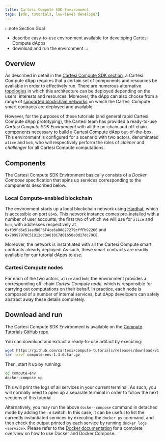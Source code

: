```yaml
---
title: Cartesi Compute SDK Environment
tags: [sdk, tutorials, low-level developer]
---
```


:::note Section Goal

- describe easy-to-use environment available for developing Cartesi Compute dApps
- download and run the environment
  :::

## Overview

As described in detail in the [Cartesi Compute SDK section](/compute/overview/), a Cartesi Compute dApp requires that a certain set of components and resources be available in order to effectively run. There are numerous alternative [topologies](/compute/topologies/) in which this architecture can be deployed depending on the users' interests and resources. Moreover, the dApp can also choose from a range of [supported blockchain networks](/compute/supported-networks/) on which the Cartesi Compute smart contracts are deployed and available.

However, for the purposes of these tutorials (and general rapid Cartesi Compute dApp prototyping), the Cartesi team has provided a ready-to-use _Cartesi Compute SDK Environment_ with all the on-chain and off-chain components necessary to build a Cartesi Compute dApp out-of-the-box. This environment is configured for a scenario with two actors, denominated `alice` and `bob`, who will respectively perform the roles of _claimer_ and _challenger_ for all Cartesi Compute computations.

## Components

The Cartesi Compute SDK Environment basically consists of a _Docker Compose_ specification that spins up services corresponding to the components described below.

### Local Compute-enabled blockchain

The environment starts up a local blockchain network using [Hardhat](https://hardhat.org/), which is accessible on port `8545`. This network instance comes pre-installed with a number of user accounts, the first two of which we will use for `alice` and `bob`, with addresses respectively at `0xf39Fd6e51aad88F6F4ce6aB8827279cffFb92266` and `0x70997970C51812dc3A010C7d01b50e0d17dc79C8`.

Moreover, the network is instantiated with all the Cartesi Compute smart contracts already deployed. As such, these smart contracts are readily available for our tutorial dApps to use.

### Cartesi Compute nodes

For each of the two actors, `alice` and `bob`, the environment provides a corresponding off-chain _Cartesi Compute node_, which is responsible for carrying out computations on their behalf. In practice, each node is composed of a number of internal services, but dApp developers can safely abstract away these details completely.

## Download and run

The Cartesi Compute SDK Environment is available on the [Compute Tutorials GitHub repo](https://github.com/cartesi/compute-tutorials/).

You can download and extract a ready-to-use artifact by executing:

```bash
wget https://github.com/cartesi/compute-tutorials/releases/download/v1.3.0/compute-env-1.3.0.tar.gz
tar -xzvf compute-env-1.3.0.tar.gz
```

Then, start it up by running:

```bash
cd compute-env
docker-compose up
```

This will print the logs of all services in your current terminal. As such, you will normally need to open up a separate terminal in order to follow the next sections of this tutorial.

Alternatively, you may run the above `docker-compose` command in detached mode by adding the `-d` switch. In this case, it can be useful to list the currently instantiated services by executing the `docker ps` command, and then check the output printed by each service by running `docker logs <service>`. Please refer to the [Docker documentation](https://docs.docker.com/) for a complete overview on how to use Docker and Docker Compose.
